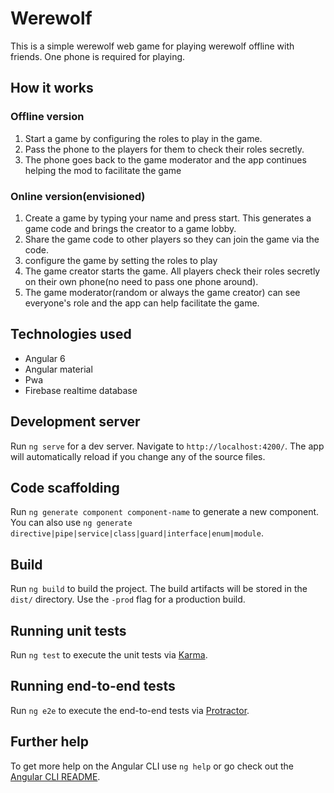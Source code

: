 # Werewolf
This is a simple werewolf web game for playing werewolf offline with friends. One phone is required for playing. 

## How it works
### Offline version
1. Start a game by configuring the roles to play in the game.
2. Pass the phone to the players for them to check their roles secretly.
3. The phone goes back to the game moderator and the app continues helping the mod to facilitate the game
### Online version(envisioned)
1. Create a game by typing your name and press start. This generates a game code and brings the creator to a game lobby.
2. Share the game code to other players so they can join the game via the code.
3. configure the game by setting the roles to play
4. The game creator starts the game. All players check their roles secretly on their own phone(no need to pass one phone around).
5. The game moderator(random or always the game creator) can see everyone's role and the app can help facilitate the game.

## Technologies used
- Angular 6
- Angular material
- Pwa
- Firebase realtime database

## Development server

Run `ng serve` for a dev server. Navigate to `http://localhost:4200/`. The app will automatically reload if you change any of the source files.

## Code scaffolding

Run `ng generate component component-name` to generate a new component. You can also use `ng generate directive|pipe|service|class|guard|interface|enum|module`.

## Build

Run `ng build` to build the project. The build artifacts will be stored in the `dist/` directory. Use the `-prod` flag for a production build.

## Running unit tests

Run `ng test` to execute the unit tests via [Karma](https://karma-runner.github.io).

## Running end-to-end tests

Run `ng e2e` to execute the end-to-end tests via [Protractor](http://www.protractortest.org/).

## Further help

To get more help on the Angular CLI use `ng help` or go check out the [Angular CLI README](https://github.com/angular/angular-cli/blob/master/README.md).
